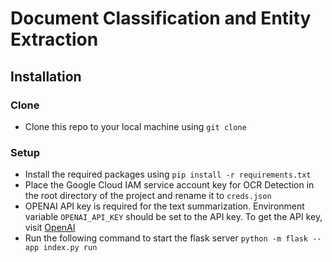 # Document Classification and Entity Extraction

## Installation

### Clone

- Clone this repo to your local machine using `git clone`

### Setup

- Install the required packages using `pip install -r requirements.txt`
- Place the Google Cloud IAM service account key for OCR Detection in the root directory of the project and rename it to `creds.json`
- OPENAI API key is required for the text summarization. Environment variable `OPENAI_API_KEY` should be set to the API key. To get the API key, visit [OpenAI](https://openai.com/)
- Run the following command to start the flask server
    `python -m flask --app index.py run`

